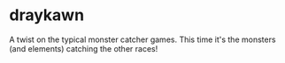 # draykawn
A twist on the typical monster catcher games. This time it's the monsters (and elements) catching the other races! 
